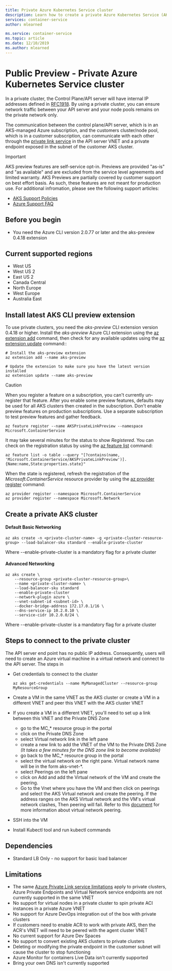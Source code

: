 ```yaml
---
title: Private Azure Kubernetes Service cluster
description: Learn how to create a private Azure Kubernetes Service (AKS) cluster
services: container-service
author: mlearned

ms.service: container-service
ms.topic: article
ms.date: 12/10/2019
ms.author: mlearned
---
```


# Public Preview - Private Azure Kubernetes Service cluster

In a private cluster, the Control Plane/API server will have internal IP addresses defined in [RFC1918](https://tools.ietf.org/html/rfc1918).  By using a private cluster, you can ensure network traffic between your API server and your node pools remains on the private network only.

The communication between the control plane/API server, which is in an AKS-managed Azure subscription, and the customers cluster/node pool, which is in a customer subscription, can communicate with each other through the [private link service][private-link-service] in the API server VNET and a private endpoint exposed in the subnet of the customer AKS cluster.

> [!IMPORTANT]
> AKS preview features are self-service opt-in. Previews are provided "as-is" and "as available" and are excluded from the service level agreements and limited warranty. AKS Previews are partially covered by customer support on best effort basis. As such, these features are not meant for production use. For additional infromation, please see the following support articles:
>
> * [AKS Support Policies](support-policies.md)
> * [Azure Support FAQ](faq.md)

## Before you begin

* You need the Azure CLI version 2.0.77 or later and the aks-preview 0.4.18 extension

## Current supported regions
* West US
* West US 2
* East US 2
* Canada Central
* North Europe
* West Europe
* Australia East

## Install latest AKS CLI preview extension

To use private clusters, you need the *aks-preview* CLI extension version 0.4.18 or higher. Install the *aks-preview* Azure CLI extension using the [az extension add][az-extension-add] command, then check for any available updates using the [az extension update][az-extension-update] command::

```azurecli-interactive
# Install the aks-preview extension
az extension add --name aks-preview

# Update the extension to make sure you have the latest version installed
az extension update --name aks-preview
```
> [!CAUTION]
> When you register a feature on a subscription, you can't currently un-register that feature. After you enable some preview features, defaults may be used for all AKS clusters then created in the subscription. Don't enable preview features on production subscriptions. Use a separate subscription to test preview features and gather feedback.

```azurecli-interactive
az feature register --name AKSPrivateLinkPreview --namespace Microsoft.ContainerService
```

It may take several minutes for the status to show *Registered*. You can check on the registration status by using the [az feature list][az-feature-list] command:

```azurecli-interactive
az feature list -o table --query "[?contains(name, 'Microsoft.ContainerService/AKSPrivateLinkPreview')].{Name:name,State:properties.state}"
```

When the state is registered, refresh the registration of the *Microsoft.ContainerService* resource provider by using the [az provider register][az-provider-register] command:

```azurecli-interactive
az provider register --namespace Microsoft.ContainerService
az provider register --namespace Microsoft.Network
```
## Create a private AKS cluster

#### Default Basic Networking 

```azurecli-interactive
az aks create -n <private-cluster-name> -g <private-cluster-resource-group> --load-balancer-sku standard --enable-private-cluster  
```
Where --enable-private-cluster is a mandatory flag for a private cluster 

#### Advanced Networking  

```azurecli-interactive
az aks create \ 
    --resource-group <private-cluster-resource-group>\ 
    --name <private-cluster-name> \ 
    --load-balancer-sku standard
    --enable-private-cluster 
    --network-plugin azure \ 
    --vnet-subnet-id <subnet-id> \ 
    --docker-bridge-address 172.17.0.1/16 \ 
    --dns-service-ip 10.2.0.10 \ 
    --service-cidr 10.2.0.0/24 \ 
```
Where --enable-private-cluster is a mandatory flag for a private cluster 

## Steps to connect to the private cluster
The API server end point has no public IP address. Consequently, users will need to create an Azure virtual machine in a virtual network and connect to the API server. The steps in

* Get credentials to connect to the cluster

   ```azurecli-interactive
   az aks get-credentials --name MyManagedCluster --resource-group MyResourceGroup
   ```
* Create a VM in the same VNET as the AKS cluster or create a VM in a different VNET and peer this VNET with the AKS cluster VNET
* If you create a VM in a different VNET, you'll need to set up a link between this VNET and the Private DNS Zone
    * go to the MC_* resource group in the portal 
    * click on the Private DNS Zone 
    * select Virtual network link in the left pane
    * create a new link to add the VNET of the VM to the Private DNS Zone *(It takes a few minutes for the DNS zone link to become available)*
    * go back to the MC_* resource group in the portal
    * select the virtual network on the right pane. Virtual network name will be in the form aks-vnet-*.
    * select Peerings on the left pane
    * click on Add and add the Virtual network of the VM and create the peering.
    * Go to the Vnet where you have the VM and then click on peerings and select the AKS Virtual network and create the peering. If the address ranges on the AKS Virtual network and the VM's virtual network clashes, Then peering will fail. Refer to this [document][virtual-network-peering] for more information about virtual network peering.
* SSH into the VM
* Install Kubectl tool and run kubectl commands

## Dependencies  
* Standard LB Only - no support for basic load balancer  

## Limitations 
* The same [Azure Private Link service limitations][private-link-service] apply to private clusters, Azure Private Endpoints and Virtual Network service endpoints are not currently supported in the same VNET
* No support for virtual nodes in a private cluster to spin private ACI instances in a private Azure VNET
* No support for Azure DevOps integration out of the box with private clusters
* If customers need to enable ACR to work with private AKS, then the ACR's VNET will need to be peered with the agent cluster VNET
* No current support for Azure Dev Spaces
* No support to convert existing AKS clusters to private clusters  
* Deleting or modifying the private endpoint in the customer subnet will cause the cluster to stop functioning 
* Azure Monitor for containers Live Data isn't currently supported
* Bring your own DNS isn't currently supported


<!-- LINKS - internal -->
[az-provider-register]: /cli/azure/provider?view=azure-cli-latest#az-provider-register
[az-feature-list]: /cli/azure/feature?view=azure-cli-latest#az-feature-list
[az-extension-add]: /cli/azure/extension#az-extension-add
[az-extension-update]: /cli/azure/extension#az-extension-update
[private-link-service]: https://docs.microsoft.com/azure/private-link/private-link-service-overview
[virtual-network-peering]: ../virtual-network/virtual-network-peering-overview.md

